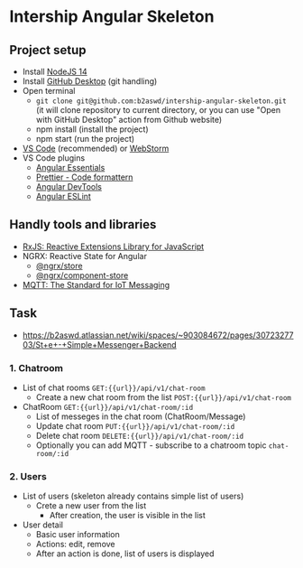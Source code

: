 # Intership Angular Skeleton

## Project setup

-   Install [NodeJS 14](https://nodejs.org/en/)
-   Install [GitHub Desktop](https://desktop.github.com/) (git handling)
-   Open terminal
    -   `git clone git@github.com:b2aswd/intership-angular-skeleton.git` (it will clone repository to current directory, or you can use "Open with GitHub Desktop" action from Github website)
    -   npm install (install the project)
    -   npm start (run the project)
-   [VS Code](https://code.visualstudio.com/) (recommended) or [WebStorm](https://www.jetbrains.com/webstorm/)
-   VS Code plugins
    -   [Angular Essentials](https://marketplace.visualstudio.com/items?itemName=johnpapa.angular-essentials)
    -   [Prettier - Code formattern](https://marketplace.visualstudio.com/items?itemName=esbenp.prettier-vscode)
    -   [Angular DevTools](https://chrome.google.com/webstore/detail/angular-developer-tools/ienfalfjdbdpebioblfackkekamfmbnh)
    -   [Angular ESLint](https://github.com/angular-eslint/angular-eslint)

## Handly tools and libraries

-   [RxJS: Reactive Extensions Library for JavaScript](https://rxjs.dev/)
-   NGRX: Reactive State for Angular
    -   [@ngrx/store](https://ngrx.io/guide/store)
    -   [@ngrx/component-store](https://ngrx.io/guide/component-store)
-   [MQTT: The Standard for IoT Messaging](https://github.com/sclausen/ngx-mqtt)

## Task

-   https://b2aswd.atlassian.net/wiki/spaces/~903084672/pages/3072327703/St+e+-+Simple+Messenger+Backend

### 1. Chatroom

-   List of chat rooms `GET:{{url}}/api/v1/chat-room`
    -   Create a new chat room from the list `POST:{{url}}/api/v1/chat-room`
-   ChatRoom `GET:{{url}}/api/v1/chat-room/:id`
    -   List of messeges in the chat room (ChatRoom/Message)
    -   Update chat room `PUT:{{url}}/api/v1/chat-room/:id`
    -   Delete chat room `DELETE:{{url}}/api/v1/chat-room/:id`
    -   Optionally you can add MQTT - subscribe to a chatroom topic `chat-room/:id`

### 2. Users

-   List of users (skeleton already contains simple list of users)
    -   Crete a new user from the list
        -   After creation, the user is visible in the list
-   User detail
    -   Basic user information
    -   Actions: edit, remove
    -   After an action is done, list of users is displayed
